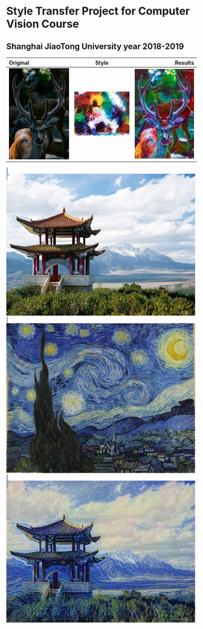# Style Transfer Project for Computer Vision Course
## Shanghai JiaoTong University year 2018-2019


|         Original         |           Style           |          Results       |
:--------------------------|:-------------------------:|-------------------------:
| <img src="/Images/Deer.jpg" width="500px"> | <img src="/Images/Abstract2.jpg" width="500px"> | <img src="/Results/Result_Deer_Abstract2.jpg" width="500px"> |

| <img src="/Images/Temple.jpg" width="500px"> | <img src="/Images/VanGogh.jpg" width="500px"> | <img src="/Results/Result_Temple_VanGogh.jpg" width="500px"> 
